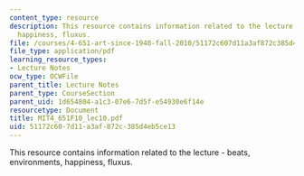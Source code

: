 ```yaml
---
content_type: resource
description: This resource contains information related to the lecture - beats, environments,
  happiness, fluxus.
file: /courses/4-651-art-since-1940-fall-2010/51172c607d11a3af872c385d4eb5ce13_MIT4_651F10_lec10.pdf
file_type: application/pdf
learning_resource_types:
- Lecture Notes
ocw_type: OCWFile
parent_title: Lecture Notes
parent_type: CourseSection
parent_uid: 1d654804-a1c3-07e6-7d5f-e54930e6f14e
resourcetype: Document
title: MIT4_651F10_lec10.pdf
uid: 51172c60-7d11-a3af-872c-385d4eb5ce13
---
```

This resource contains information related to the lecture - beats, environments, happiness, fluxus.

